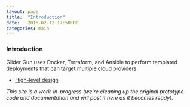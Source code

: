 ```yaml
---
layout: page
title:  "Introduction"
date:   2016-02-12 17:50:00
categories: main
---
```


### Introduction

Glider Gun uses Docker, Terraform, and Ansible to perform templated deployments that can target multiple cloud providers.

* [High-level design](design/)

_This site is a work-in-progress (we're cleaning up the original prototype code and documentation and will post it here as it becomes ready)._
